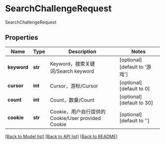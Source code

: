 # SearchChallengeRequest

SearchChallengeRequest
## Properties
Name | Type | Description | Notes
------------ | ------------- | ------------- | -------------
**keyword** | **str** | Keyword，搜索关键词/Search keyword | [optional] [default to '游戏']
**cursor** | **int** | Cursor，游标/Cursor | [optional] [default to 0]
**count** | **int** | Count，数量/Count | [optional] [default to 30]
**cookie** | **str** | Cookie，用户自行提供的Cookie/User provided Cookie | [optional] [default to '']

[[Back to Model list]](../README.md#documentation-for-models) [[Back to API list]](../README.md#documentation-for-api-endpoints) [[Back to README]](../README.md)


